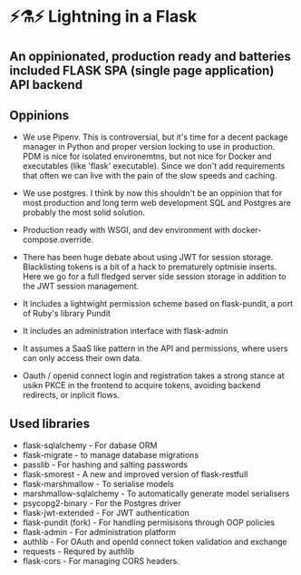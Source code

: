 # ⚡️⚗️⚡️ Lightning in a Flask
## An oppinionated, production ready and batteries included FLASK SPA (single page application) API backend

## Oppinions
- We use Pipenv. This is controversial, but it's time for a decent package manager in Python and proper version locking to use in production. PDM is nice for isolated environemtns, but not nice for Docker and executables (like 'flask' executable). Since we don't add requirements that often we can live with the pain of the slow speeds and caching.

- We use postgres. I think by now this shouldn't be an oppinion that for most production and long term web development SQL and Postgres are probably the most solid solution.

- Production ready with WSGI, and dev environment with docker-compose.override.

- There has been huge debate about using JWT for session storage. Blacklisting tokens is a bit of a hack to prematurely optmisie inserts. Here we go for a full fledged server side session storage in addition to the JWT session management.

- It includes a lightwight permission scheme based on flask-pundit, a port of Ruby's library Pundit

- It includes an administration interface with flask-admin

- It assumes a SaaS like pattern in the API and permissions, where users can only access their own data.

- Oauth / openid connect login and registration takes a strong stance at usikn PKCE in the frontend to acquire tokens, avoiding backend redirects, or inplicit flows. 

## Used libraries
* flask-sqlalchemy - For dabase ORM
* flask-migrate - to manage database migrations
* passlib - For hashing and salting passwords
* flask-smorest - A new and improved version of flask-restfull
* flask-marshmallow - To serialise models
* marshmallow-sqlalchemy - To automatically generate model serialisers
* psycopg2-binary - For the Postgres driver
* flask-jwt-extended - For JWT authentication
* flask-pundit (fork) - For handling permisisons through OOP policies
* flask-admin - For administration platform
* authlib - For OAuth and openId connect token validation and exchange
* requests - Requred by authlib
* flask-cors - For managing CORS headers.
